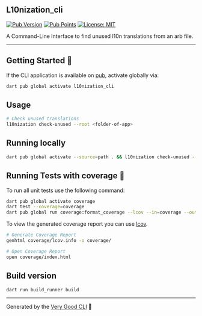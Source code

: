 ## L10nization_cli

[![Pub Version][pub_version_badge]][pub_package_link]
[![Pub Points][pub_points_badge]][pub_points_link]
[![License: MIT][license_badge]][license_link]

A Command-Line Interface to find unused l10n translations from an arb file.

---

## Getting Started 🚀

If the CLI application is available on [pub](https://pub.dev), activate globally via:

```sh
dart pub global activate l10nization_cli
```

## Usage

```sh
# Check unused translations
l10nization check-unused --root <folder-of-app>
```

## Running locally

```sh
dart pub global activate --source=path . && l10nization check-unused --root example
```

## Running Tests with coverage 🧪

To run all unit tests use the following command:

```sh
dart pub global activate coverage
dart test --coverage=coverage
dart pub global run coverage:format_coverage --lcov --in=coverage --out=coverage/lcov.info
```

To view the generated coverage report you can use [lcov](https://github.com/linux-test-project/lcov).

```sh
# Generate Coverage Report
genhtml coverage/lcov.info -o coverage/

# Open Coverage Report
open coverage/index.html
```

## Build version

```sh
dart run build_runner build
```

---

Generated by the [Very Good CLI][very_good_cli_link] 🤖

[license_badge]: https://img.shields.io/github/license/lsaudon/l10nization_cli
[license_link]: https://img.shields.io/github/license/lsaudon/l10nization_cli
[very_good_cli_link]: https://github.com/VeryGoodOpenSource/very_good_cli
[pub_points_badge]: https://img.shields.io/pub/points/l10nization_cli
[pub_version_badge]: https://img.shields.io/pub/v/l10nization_cli
[pub_package_link]: https://pub.dev/packages/l10nization_cli
[pub_points_link]: https://pub.dev/packages/l10nization_cli/score
